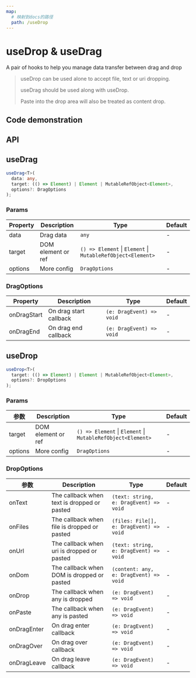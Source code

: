 ```yaml
---
map:
  # 映射到docs的路径
  path: /useDrop
---
```


# useDrop & useDrag

A pair of hooks to help you manage data transfer between drag and drop

> useDrop can be used alone to accept file, text or uri dropping.
>
> useDrag should be used along with useDrop.
>
> Paste into the drop area will also be treated as content drop.

## Code demonstration

<demo src="./demo/demo.vue"
  language="vue"
  title="Basic Usage"
  desc="The drop area can accept files, url, text or one of the boxes below."> </demo>

## API

## useDrag

```typescript
useDrag<T>(
  data: any,
  target: (() => Element) | Element | MutableRefObject<Element>,
  options?: DragOptions
);
```

### Params

| Property | Description | Type | Default |
| --- | --- | --- | --- |
| data | Drag data | `any` | - |
| target | DOM element or ref | `() => Element` \| `Element` \| `MutableRefObject<Element>` | - |
| options | More config | `DragOptions` | - |

### DragOptions

| Property    | Description            | Type                     | Default |
| ----------- | ---------------------- | ------------------------ | ------- |
| onDragStart | On drag start callback | `(e: DragEvent) => void` | -       |
| onDragEnd   | On drag end callback   | `(e: DragEvent) => void` | -       |

## useDrop

```typescript
useDrop<T>(
  target: (() => Element) | Element | MutableRefObject<Element>,
  options?: DropOptions
);
```

### Params

| 参数 | Description | Type | Default |
| --- | --- | --- | --- |
| target | DOM element or ref | `() => Element` \| `Element` \| `MutableRefObject<Element>` | - |
| options | More config | `DragOptions` | - |

### DropOptions

| 参数 | Description | Type | Default |
| --- | --- | --- | --- |
| onText | The callback when text is dropped or pasted | `(text: string, e: DragEvent) => void` | - |
| onFiles | The callback when file is dropped or pasted | `(files: File[], e: DragEvent) => void` | - |
| onUrl | The callback when uri is dropped or pasted | `(text: string, e: DragEvent) => void` | - |
| onDom | The callback when DOM is dropped or pasted | `(content: any, e: DragEvent) => void` | - |
| onDrop | The callback when any is dropped | `(e: DragEvent) => void` | - |
| onPaste | The callback when any is pasted | `(e: DragEvent) => void` | - |
| onDragEnter | On drag enter callback | `(e: DragEvent) => void` | - |
| onDragOver | On drag over callback | `(e: DragEvent) => void` | - |
| onDragLeave | On drag leave callback | `(e: DragEvent) => void` | - |
